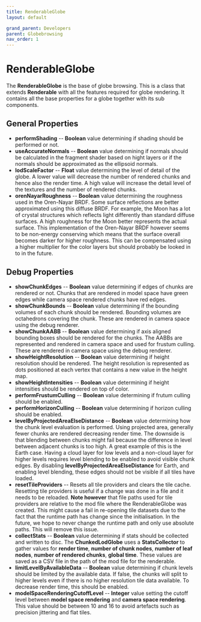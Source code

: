 ```yaml
---
title: RenderableGlobe
layout: default

grand_parent: Developers
parent: Globebrowsing
nav_order: 1
---
```


# RenderableGlobe
The **RenderableGlobe** is the base of globe browsing.  This is a class that extends **Renderable** with all the features required for globe rendering.  It contains all the base properties for a globe together with its sub components.

## General Properties
  - **performShading** -- **Boolean** value determining if shading should be performed or not.
  - **useAccurateNormals** -- **Boolean** value determining if normals should be calculated in the fragment shader based on hight layers or if the normals should be approximated as the ellipsoid normals.
  - **lodScaleFactor** -- **Float** value determining the level of detail of the globe.  A lower value will decrease the number of rendered chunks and hence also the render time.  A high value will increase the detail level of the textures and the number of rendered chunks.
  - **orenNayarRoughness** -- **Boolean** value determining the roughness used in the Oren-Nayar BRDF.  Some surface reflections are better approximated using this diffuse BRDF.  For example, the Moon has a lot of crystal structures which reflects light differently than standard diffuse surfaces.  A high roughness for the Moon better represents the actual surface.  This implementation of the Oren-Nayar BRDF however seems to be non-energy conserving which means that the surface overall becomes darker for higher roughness.  This can be compensated using a higher multiplier for the color layers but should probably be looked in to in the future.

## Debug Properties
  - **showChunkEdges** -- **Boolean** value determining if edges of chunks are rendered or not.  Chunks that are rendered in model space have green edges while camera space rendered chunks have red edges.
  - **showChunkBounds** -- **Boolean** value determining if the bounding volumes of each chunk should be rendered.  Bounding volumes are octahedrons covering the chunk.  These are rendered in camera space using the debug renderer.
  - **showChunkAABB** -- **Boolean** value determining if axis aligned bounding boxes should be rendered for the chunks.  The AABBs are represented and rendered in camera space and used for frustum culling.  These are rendered in camera space using the debug renderer.
  - **showHeightResolution** -- **Boolean** value determining if height resolution should be rendered.  The height resolution is represented as dots positioned at each vertex that contains a new value in the height map.
  - **showHeightIntensities** -- **Boolean** value determining if height intensities should be rendered on top of color.
  - **performFrustumCulling** -- **Boolean** value determining if frutum culling should be enabled.
  - **performHorizonCulling** -- **Boolean** value determining if horizon culling should be enabled.
  - **levelByProjectedAreaElseDistance** -- **Boolean** value determining how the chunk level evaluation is performed.  Using projected area, generally fewer chunks are rendered decreasing render time.  The downside is that blending between chunks might fail because the difference in level between adjacent chunks is too high.  A great example of this is the Earth case.  Having a cloud layer for low levels and a non-cloud layer for higher levels requires level blending to be enabled to avoid visible chunk edges.  By disabling **levelByProjectedAreaElseDistance** for Earth, and enabling level blending, these edges should not be visible if all tiles have loaded.
  - **resetTileProviders** -- Resets all tile providers and clears the tile cache.  Resetting tile providers is useful if a change was done in a file and it needs to be reloaded. **Note however** that file paths used for tile providers are relative to the mod file where the RenderableGlobe was created.  This might cause a fail in re-opening tile datasets due to the fact that the runtime path has change since the initialisation.  In the future, we hope to never change the runtime path and only use absolute paths.  This will remove this issue.
  - **collectStats** -- **Boolean** value determining if stats should be collected and written to disc. The **ChunkedLodGlobe** uses a **StatsCollector** to gather values for **render time**, **number of chunk nodes**, **number of leaf nodes**, **number of rendered chunks**, **global time**. These values are saved as a CSV file in the path of the mod file for the renderable.
  - **limitLevelByAvailableData** -- **Boolean** value determining if chunk levels should be limited by the available data. If false, the chunks will split to higher levels even if there is no higher resolution tile data available.  To decrease render time, this should be enabled.
  - **modelSpaceRenderingCutoffLevel** -- **Integer** value setting the cutoff level between **model space rendering** and **camera space rendering**. This value should be between 10 and 16 to avoid artefacts such as precision jittering and flat tiles.
